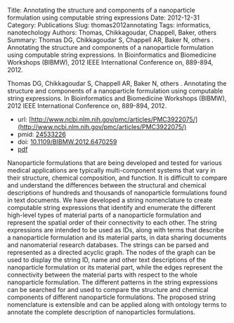 Title: Annotating the structure and components of a nanoparticle formulation using computable string expressions
Date: 2012-12-31
Category: Publications
Slug: thomas2012annotating
Tags: informatics, nanotechology
Authors: Thomas, Chikkagoudar, Chappell, Baker, others
Summary: Thomas DG, Chikkagoudar S, Chappell AR, Baker N, others . Annotating the structure and components of a nanoparticle formulation using computable string expressions. In Bioinformatics and Biomedicine Workshops (BIBMW), 2012 IEEE International Conference on, 889-894, 2012.

Thomas DG, Chikkagoudar S, Chappell AR, Baker N, others . Annotating the structure and components of a nanoparticle formulation using computable string expressions. In Bioinformatics and Biomedicine Workshops (BIBMW), 2012 IEEE International Conference on, 889-894, 2012.

* url: [http://www.ncbi.nlm.nih.gov/pmc/articles/PMC3922075/](http://www.ncbi.nlm.nih.gov/pmc/articles/PMC3922075/)
* pmid: [24533226](24533226)
* doi: [10.1109/BIBMW.2012.6470259](10.1109/BIBMW.2012.6470259)
* [pdf](http://sobolevnrm.github.io/papers/thomas2012annotating.pdf)

Nanoparticle formulations that are being developed and tested for various medical applications are typically multi-component systems that vary in their structure, chemical composition, and function. It is difficult to compare and understand the differences between the structural and chemical descriptions of hundreds and thousands of nanoparticle formulations found in text documents. We have developed a string nomenclature to create computable string expressions that identify and enumerate the different high-level types of material parts of a nanoparticle formulation and represent the spatial order of their connectivity to each other. The string expressions are intended to be used as IDs, along with terms that describe a nanoparticle formulation and its material parts, in data sharing documents and nanomaterial research databases. The strings can be parsed and represented as a directed acyclic graph. The nodes of the graph can be used to display the string ID, name and other text descriptions of the nanoparticle formulation or its material part, while the edges represent the connectivity between the material parts with respect to the whole nanoparticle formulation. The different patterns in the string expressions can be searched for and used to compare the structure and chemical components of different nanoparticle formulations. The proposed string nomenclature is extensible and can be applied along with ontology terms to annotate the complete description of nanoparticles formulations.
